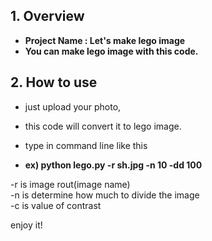 ## 1. Overview
- **Project Name : Let's make lego image**
- **You can make lego image with this code.**  

## 2. How to use
- just upload your photo,
- this code will convert it to lego image.


- type in command line like this
- **ex) python lego.py -r sh.jpg -n 10 -dd 100**  
  
-r is image rout(image name)  
-n is determine how much to divide the image  
-c is value of contrast  

enjoy it!
